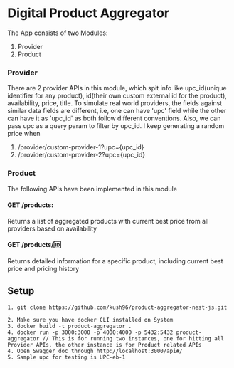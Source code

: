 
# Digital Product Aggregator

The App consists of two Modules:
1. Provider
2. Product

### Provider 
There are 2 provider APIs in this module, which spit info like upc_id(unique identifier for any product), id(their own custom external id for the product), availability, price, title. To simulate real world providers, the fields against similar data fields are different, i.e, one can have 'upc' field while the other can have it as 'upc_id' as both follow different conventions. Also, we can pass upc as a query param to filter by upc_id. I keep generating a random price when 

1. /provider/custom-provider-1?upc={upc_id}
2. /provider/custom-provider-2?upc={upc_id}

### Product
The following APIs have been implemented in this module



#### GET /products:
Returns a list of aggregated products with current best price from all providers based on availability


#### GET /products/:id:
Returns detailed information for a specific product, including current best price and pricing history

## Setup 

    1. git clone https://github.com/kush96/product-aggregator-nest-js.git .
    2. Make sure you have docker CLI installed on System
    3. docker build -t product-aggregator .
    4. docker run -p 3000:3000 -p 4000:4000 -p 5432:5432 product-aggregator // This is for running two instances, one for hitting all Provider APIs, the other instance is for Product related APIs
    4. Open Swagger doc through http://localhost:3000/api#/
    5. Sample upc for testing is UPC-eb-1
